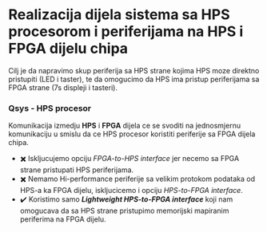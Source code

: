 # Realizacija dijela sistema sa HPS procesorom i periferijama na HPS i FPGA dijelu chipa
Cilj je da napravimo skup periferija sa HPS strane kojima HPS moze direktno pristupiti (LED i taster), te da omogucimo da 
HPS ima pristup periferijama sa FPGA strane (7s displeji i tasteri).

### Qsys - HPS procesor
Komunikacija izmedju **HPS** i **FPGA** dijela ce se svoditi na jednosmjernu komunikaciju u smislu da ce HPS procesor koristiti
periferije sa FPGA dijela chipa.</br>
 - ✖️ Iskljucujemo opciju *FPGA-to-HPS interface* jer necemo sa FPGA strane pristupati HPS periferijama.</br>
 - ✖️ Nemamo Hi-performance periferije sa velikim protokom podataka od HPS-a ka FPGA dijelu, iskljucicemo i opciju *HPS-to-FPGA interface*.</br>
 - ✔️ Koristimo samo ***Lightweight HPS-to-FPGA interface*** koji nam omogucava da sa HPS strane pristupimo memorijski mapiranim periferima na FPGA dijelu.
